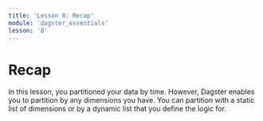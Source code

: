 ```yaml
---
title: 'Lesson 8: Recap'
module: 'dagster_essentials'
lesson: '8'
---
```


# Recap

In this lesson, you partitioned your data by time. However, Dagster enables you to partition by any dimensions you have. You can partition with a static list of dimensions or by a dynamic list that you define the logic for.
